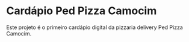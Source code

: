 # Cardápio Ped Pizza Camocim

Este projeto é o primeiro cardápio digital da pizzaria delivery Ped Pizza Camocim.